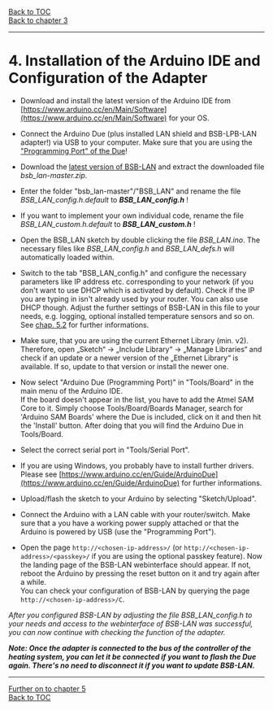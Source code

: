 [Back to TOC](toc.md)  
[Back to chapter 3](chap03.md)    
   
---  

# 4. Installation of the Arduino IDE and Configuration of the Adapter
- Download and install the latest version of the Arduino IDE from [https://www.arduino.cc/en/Main/Software](https://www.arduino.cc/en/Main/Software) for your OS.  

- Connect the Arduino Due (plus installed LAN shield and BSB-LPB-LAN adapter!) via USB to your computer. Make sure that you are using the ["Programming Port" of the Due](chap12.md#121-the-arduino-due)! 

- Download the [latest version of BSB-LAN](https://github.com/fredlcore/bsb_lan/archive/master.zip) and extract the downloaded file *bsb_lan-master.zip*.  
  
- Enter the folder "bsb_lan-master"/"BSB_LAN" and rename the file *BSB_LAN_config.h.default* to ***BSB_LAN_config.h*** !  

- If you want to implement your own individual code, rename the file *BSB_LAN_custom.h.default* to ***BSB_LAN_custom.h*** !  

- Open the BSB_LAN sketch by double clicking the file *BSB_LAN.ino*. The necessary files like *BSB_LAN_config.h* and *BSB_LAN_defs.h* will automatically loaded within.  

- Switch to the tab "BSB_LAN_config.h" and configure the necessary parameters like IP address etc. corresponding to your network (if you don't want to use DHCP which is activated by default). Check if the IP you are typing in isn't already used by your router. You can also use DHCP though. Adjust the further settings of BSB-LAN in this file to your needs, e.g. logging, optional installed temperature sensors and so on. See [chap. 5.2](chap05.md#52-configuration-by-adjusting-the-settings-within-bsb_lan_configh) for further informations.   
  
- Make sure, that you are using the current Ethernet Library (min. v2). Therefore, open „Sketch“ → „Include Library“ → „Manage Libraries“ and check if an update or a newer version of the „Ethernet Library“ is available. If so, update to that version or install the newer one.  

- Now select "Arduino Due (Programming Port)" in "Tools/Board" in the main menu of the Arduino IDE.  
If the board doesn't appear in the list, you have to add the Atmel SAM Core to it. Simply choose Tools/Board/Boards Manager, search for 'Arduino SAM Boards' where the Due is included, click on it and then hit the 'Install' button. After doing that you will find the Arduino Due in Tools/Board.  

- Select the correct serial port in "Tools/Serial Port".  

- If you are using Windows, you probably have to install further drivers. Please see [https://www.arduino.cc/en/Guide/ArduinoDue](https://www.arduino.cc/en/Guide/ArduinoDue) for further informations.

- Upload/flash the sketch to your Arduino by selecting "Sketch/Upload".  

- Connect the Arduino with a LAN cable with your router/switch. Make sure that a you have a working power supply attached or that the Arduino is powered by USB (use the "Programming Port").    

- Open the page `http://<chosen-ip-address>/` (or `http://<chosen-ip-address>/<passkey>/` if you are using the optional passkey feature). Now the landing page of the BSB-LAN webinterface should appear. If not, reboot the Arduino by pressing the reset button on it and try again after a while.  
You can check your configuration of BSB-LAN by querying the page `http://<chosen-ip-address>/C`.  
   
*After you configured BSB-LAN by adjusting the file BSB_LAN_config.h to your needs and access to the webinterface of BSB-LAN was successful, you can now continue with checking the function of the adapter.*  
   
***Note: Once the adapter is connected to the bus of the controller of the heating system, you can let it be connected if you want to flash the Due again. There's no need to disconnect it if you want to update BSB-LAN.***     
   
---  
   
[Further on to chapter 5](chap05.md)      
[Back to TOC](toc.md)   

